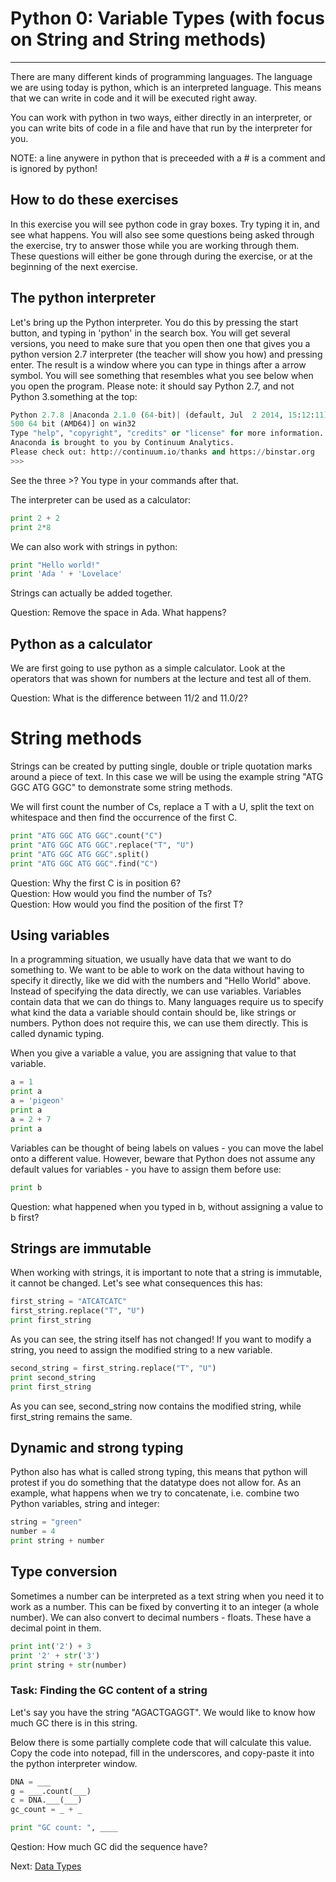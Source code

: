 # Python 0: Variable Types (with focus on String and String methods)

* * * * *

There are many different kinds of programming languages. The language we are using today is python, which is an interpreted language. This means that we can write in code and it will be executed right away. 

You can work with python in two ways, either directly in an interpreter, or you can write bits of code in a file and have that run by the interpreter for you. 

NOTE: a line anywere in python that is preceeded with a # is a comment and is ignored by python!

## How to do these exercises

In this exercise you will see python code in gray boxes. Try typing it in, and see what happens. You will also see some questions being asked through the exercise, try to answer those while you are working through them. These questions will either be gone through during the exercise, or at the beginning of the next exercise.


## The python interpreter

Let's bring up the Python interpreter. You do this by pressing the start button, and typing in 'python' in the search box. You will get several versions, you need to make sure that you open then one that gives you a python version 2.7 interpreter (the teacher will show you how) and pressing enter. The result is a  window where you can type in things after a arrow symbol. You will see something that resembles what you see below when you open the program. Please note: it should say Python 2.7, and not Python 3.something at the top:

```python
Python 2.7.8 |Anaconda 2.1.0 (64-bit)| (default, Jul  2 2014, 15:12:11) [MS
500 64 bit (AMD64)] on win32
Type "help", "copyright", "credits" or "license" for more information.
Anaconda is brought to you by Continuum Analytics.
Please check out: http://continuum.io/thanks and https://binstar.org
>>>
```

See the three >? You type in your commands after that. 

The interpreter can be used as a calculator:

```python
print 2 + 2
print 2*8
```

We can also work with strings in python:

```python
print "Hello world!"
print 'Ada ' + 'Lovelace'
```
Strings can actually be added together.

Question: Remove the space in Ada. What happens?

## Python as a calculator
We are first going to use python as a simple calculator. Look at the operators that was shown for numbers at the lecture and test all of them.

Question: What is the difference between 11/2 and 11.0/2?

# String methods

Strings can be created by putting single, double or triple quotation marks around a piece of text. In this case we will be using the example string "ATG GGC ATG GGC" to demonstrate some string methods.

We will first count the number of Cs, replace a T with a U, split the text on whitespace and then find the occurrence of the first C.

```python
print "ATG GGC ATG GGC".count("C")
print "ATG GGC ATG GGC".replace("T", "U")
print "ATG GGC ATG GGC".split()
print "ATG GGC ATG GGC".find("C")
```

Question: Why the first C is in position 6?  
Question: How would you find the number of Ts?  
Question: How would you find the position of the first T?  



## Using variables

In a programming situation, we usually have data that we want to do something to. We want to be able to work on the data without having to specify it directly, like we did with the numbers and "Hello World" above. Instead of specifying the data directly, we can use variables. Variables contain data that we can do things to. Many languages require us to specify what kind the data a variable should contain should be, like strings or numbers. Python does not require this, we can use them directly. This is called dynamic typing.

When you give a variable a value, you are assigning that value to that variable. 

```python
a = 1
print a
a = 'pigeon'
print a
a = 2 + 7 
print a
```

Variables can be thought of being labels on values - you can move the label onto a different value. However, beware that Python does not assume any default values for variables - you have to assign them before use:

```python
print b
```
Question: what happened when you typed in b, without assigning a value to b first?

## Strings are immutable

When working with strings, it is important to note that a string is immutable, it cannot be changed. Let's see what consequences this has:

```python
first_string = "ATCATCATC"
first_string.replace("T", "U")
print first_string
```

As you can see, the string itself has not changed! If you want to modify a string, you need to assign the modified string to a new variable.

```python
second_string = first_string.replace("T", "U")
print second_string
print first_string
```

As you can see, second_string now contains the modified string, while first_string remains the same.


## Dynamic and strong typing

Python also has what is called strong typing, this means that python will protest if you do something that the datatype does not allow for. As an example, what happens when we try to concatenate, i.e. combine two Python variables, string and integer:

```python
string = "green"
number = 4
print string + number 
```

## Type conversion

Sometimes a number can be interpreted as a text string when you need it to work as a number. This can be fixed by converting it to an integer (a whole number). We can also convert to decimal numbers - floats. These have a decimal point in them.

```python
print int('2') + 3
print '2' + str('3')
print string + str(number)
```

### Task: Finding the GC content of a string

Let's say you have the string "AGACTGAGGT". We would like to know how much GC there is in this string.

Below there is some partially complete code that will calculate this value. Copy the code into notepad, fill in the underscores, and copy-paste it into the python interpreter window.

```python
DNA = ___
g = ___.count(___)
c = DNA.___(___)
gc_count = _ + _

print "GC count: ", ____
```

Qestion: How much GC did the sequence have?


Next: [Data Types](1_Data_Types.md)
